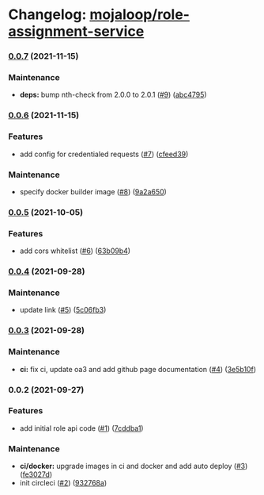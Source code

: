 # Changelog: [mojaloop/role-assignment-service](https://github.com/mojaloop/role-assignment-service)
### [0.0.7](https://github.com/mojaloop/role-assignment-service/compare/v0.0.6...v0.0.7) (2021-11-15)


### Maintenance

* **deps:** bump nth-check from 2.0.0 to 2.0.1 ([#9](https://github.com/mojaloop/role-assignment-service/issues/9)) ([abc4795](https://github.com/mojaloop/role-assignment-service/commit/abc4795b3132fade994d03df8014769cb45265aa))

### [0.0.6](https://github.com/mojaloop/role-assignment-service/compare/v0.0.5...v0.0.6) (2021-11-15)


### Features

* add config for credentialed requests ([#7](https://github.com/mojaloop/role-assignment-service/issues/7)) ([cfeed39](https://github.com/mojaloop/role-assignment-service/commit/cfeed39693eb0cd91124cf0cf831c5732f026142))


### Maintenance

* specify docker builder image ([#8](https://github.com/mojaloop/role-assignment-service/issues/8)) ([9a2a650](https://github.com/mojaloop/role-assignment-service/commit/9a2a65010e0151d63c1e8c0e35298fdc3c838490))

### [0.0.5](https://github.com/mojaloop/role-assignment-service/compare/v0.0.4...v0.0.5) (2021-10-05)


### Features

* add cors whitelist ([#6](https://github.com/mojaloop/role-assignment-service/issues/6)) ([63b09b4](https://github.com/mojaloop/role-assignment-service/commit/63b09b4f112aaf98e31580e43d6eb96fd1a9400d))

### [0.0.4](https://github.com/mojaloop/role-assignment-service/compare/v0.0.3...v0.0.4) (2021-09-28)


### Maintenance

* update link ([#5](https://github.com/mojaloop/role-assignment-service/issues/5)) ([5c06fb3](https://github.com/mojaloop/role-assignment-service/commit/5c06fb3b9d19f40d893ab582c3aad95eca76c529))

### [0.0.3](https://github.com/mojaloop/role-assignment-service/compare/v0.0.2...v0.0.3) (2021-09-28)


### Maintenance

* **ci:** fix ci, update oa3 and add github page documentation ([#4](https://github.com/mojaloop/role-assignment-service/issues/4)) ([3e5b10f](https://github.com/mojaloop/role-assignment-service/commit/3e5b10f8f757e6ed29a4e1b20710611abba3c2a5))

### 0.0.2 (2021-09-27)


### Features

* add initial role api code ([#1](https://github.com/mojaloop/role-assignment-service/issues/1)) ([7cddba1](https://github.com/mojaloop/role-assignment-service/commit/7cddba1d3bbba390fbff1483b046dbfd9211c87b))


### Maintenance

* **ci/docker:** upgrade images in ci and docker and add auto deploy ([#3](https://github.com/mojaloop/role-assignment-service/issues/3)) ([fe3027d](https://github.com/mojaloop/role-assignment-service/commit/fe3027d68095cd5f8273979641ee74dab703de27))
* init circleci ([#2](https://github.com/mojaloop/role-assignment-service/issues/2)) ([932768a](https://github.com/mojaloop/role-assignment-service/commit/932768aae28c00fc017a873576953edce63708e5))
